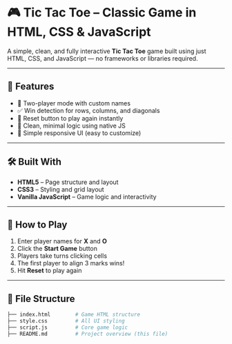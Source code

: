 # 🎮 Tic Tac Toe – Classic Game in HTML, CSS & JavaScript

A simple, clean, and fully interactive **Tic Tac Toe** game built using just HTML, CSS, and JavaScript — no frameworks or libraries required.

---

## 🚀 Features

- 🎲 Two-player mode with custom names
- ✅ Win detection for rows, columns, and diagonals
- 🔁 Reset button to play again instantly
- 🧠 Clean, minimal logic using native JS
- 🎨 Simple responsive UI (easy to customize)

---

## 🛠️ Built With

- **HTML5** – Page structure and layout  
- **CSS3** – Styling and grid layout  
- **Vanilla JavaScript** – Game logic and interactivity

---

## 🧩 How to Play

1. Enter player names for **X** and **O**
2. Click the **Start Game** button
3. Players take turns clicking cells
4. The first player to align 3 marks wins!
5. Hit **Reset** to play again

---

## 📂 File Structure

```bash
├── index.html        # Game HTML structure
├── style.css         # All UI styling
├── script.js         # Core game logic
├── README.md         # Project overview (this file)

